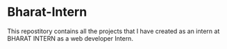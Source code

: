 # Bharat-Intern
This repostitory contains all the projects that I have created as an intern at BHARAT INTERN as a web developer Intern.
